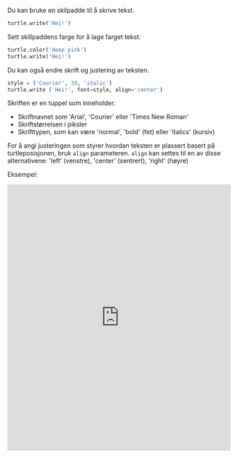Du kan bruke en skilpadde til å skrive tekst.

```python
turtle.write('Hei!')
```

Sett skillpaddens farge for å lage farget tekst:

```python
turtle.color('deep pink')
turtle.write('Hei!')
```

Du kan også endre skrift og justering av teksten.

```python
style = ('Courier', 30, 'italic')
turtle.write ('Hei!', font=style, align='center')
```

Skriften er en tuppel som inneholder:

+ Skriftnavnet som 'Arial', 'Courier' eller 'Times New Roman'
+ Skriftstørrelsen i piksler
+ Skrifttypen, som kan være 'normal', 'bold' (fet) eller 'italics' (kursiv)

For å angi justeringen som styrer hvordan teksten er plassert basert på turtleposisjonen, bruk `align` parameteren. `align` kan settes til en av disse alternativene: 'left' (venstre), 'center' (sentrert), 'right' (høyre)

Eksempel: 
<iframe src="https://trinket.io/embed/python/52378ec006?start=result" width="100%" height="600" frameborder="0" marginwidth="0" marginheight="0" allowfullscreen></iframe>